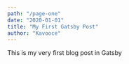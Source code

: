 ```yaml
---
path: "/page-one"
date: "2020-01-01"
title: "My First Gatsby Post"
author: "Kavooce"
---
```


This is my very first blog post in Gatsby